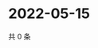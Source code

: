# 2022-05-15

共 0 条

<!-- BEGIN WEIBO -->
<!-- 最后更新时间 Sun May 15 2022 09:16:16 GMT+0800 (China Standard Time) -->

<!-- END WEIBO -->
